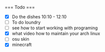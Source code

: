 === Todo ===

- [X] Do the dishes 10:10 - 12:10
- [ ] To do loundry  
- [ ] see how to start working with programing
- [X] what video how to maintain your arch linux
- [ ] osu skin
- [X] minecraft

